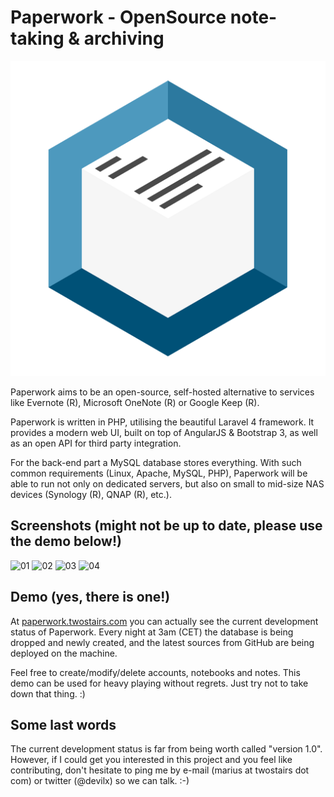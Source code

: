 Paperwork - OpenSource note-taking & archiving
==============================================

![paperwork-logo](paperwork-logo.png)

Paperwork aims to be an open-source, self-hosted alternative to services like Evernote (R), Microsoft OneNote (R) or Google Keep (R).

Paperwork is written in PHP, utilising the beautiful Laravel 4 framework. It provides a modern web UI, built on top of AngularJS & Bootstrap 3, as well as an open API for third party integration.

For the back-end part a MySQL database stores everything. With such common requirements (Linux, Apache, MySQL, PHP), Paperwork will be able to run not only on dedicated servers, but also on small to mid-size NAS devices (Synology (R), QNAP (R), etc.).

## Screenshots (might not be up to date, please use the demo below!)

![01](https://raw.githubusercontent.com/twostairs/paperwork/master/Screenshots/01.png)
![02](https://raw.githubusercontent.com/twostairs/paperwork/master/Screenshots/02.png)
![03](https://raw.githubusercontent.com/twostairs/paperwork/master/Screenshots/03.png)
![04](https://raw.githubusercontent.com/twostairs/paperwork/master/Screenshots/04.png)

## Demo (yes, there is one!)

At [paperwork.twostairs.com](http://paperwork.twostairs.com/) you can actually see the current development status of Paperwork. Every night at 3am (CET) the database is being dropped and newly created, and the latest sources from GitHub are being deployed on the machine.

Feel free to create/modify/delete accounts, notebooks and notes. This demo can be used for heavy playing without regrets. Just try not to take down that thing. :)

## Some last words

The current development status is far from being worth called "version 1.0". However, if I could get you interested in this project and you feel like contributing, don't hesitate to ping me by e-mail (marius at twostairs dot com) or twitter (@devilx) so we can talk. :-)
